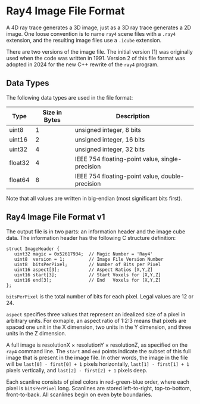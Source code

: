 Ray4 Image File Format
====================================================================================================

A 4D ray trace generates a 3D image, just as a 3D ray trace generates a 2D image. One loose
convention is to name `ray4` scene files with a `.ray4` extension, and the resulting image files use
a `.icube` extension.

There are two versions of the image file. The initial version (1) was originally used when the code
was written in 1991. Version 2 of this file format was adopted in 2024 for the new C++ rewrite of
the `ray4` program.


Data Types
-----------
The following data types are used in the file format:

  | Type    | Size in Bytes | Description
  |---------|---------------|---------------------------------------------------------------------
  | uint8   | 1             | unsigned integer, 8 bits
  | uint16  | 2             | unsigned integer, 16 bits
  | uint32  | 4             | unsigned integer, 32 bits
  | float32 | 4             | IEEE 754 floating-point value, single-precision
  | float64 | 8             | IEEE 754 floating-point value, double-precision

Note that all values are written in big-endian (most significant bits first).


Ray4 Image File Format v1
--------------------------
The output file is in two parts: an information header and the image cube data. The information
header has the following C structure definition:

    struct ImageHeader {
       uint32 magic = 0x52617934;  // Magic Number = 'Ray4'
       uint8  version = 1;         // Image File Version Number
       uint8  bitsPerPixel;        // Number of Bits per Pixel
       uint16 aspect[3];           // Aspect Ratios [X,Y,Z]
       uint16 start[3];            // Start Voxels for [X,Y,Z]
       uint16 end[3];              // End   Voxels for [X,Y,Z]
    };

`bitsPerPixel` is the total number of bits for each pixel. Legal values are 12 or 24.

`aspect` specifies three values that represent an idealized size of a pixel in arbitrary units. For
exmaple, an aspect ratio of 1:2:3 means that pixels are spaced one unit in the X dimension, two
units in the Y dimension, and three units in the Z dimension.

A full image is resolutionX × resolutionY × resolutionZ, as specified on the `ray4` command line.
The `start` and `end` points indicate the subset of this full image that is present in the image
file. In other words, the image in the file will be `last[0] - first[0] + 1` pixels horizontally,
`last[1] - first[1] + 1` pixels vertically, and `last[2] - first[2] + 1` pixels deep.

Each scanline consists of pixel colors in red-green-blue order, where each pixel is `bitsPerPixel`
long. Scanlines are stored left-to-right, top-to-bottom, front-to-back. All scanlines begin on even
byte boundaries.
